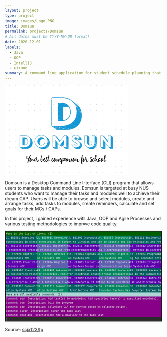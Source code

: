 ```yaml
---
layout: project
type: project
image: images/Logo.PNG
title: Domsun
permalink: projects/Domsun
# All dates must be YYYY-MM-DD format!
date: 2020-12-01
labels:
  - Java
  - OOP
  - IntelliJ
  - GitHub
summary: A command line application for student schedule planning that my team developed using Java.
---
```


<img class="ui medium right floated rounded image" src="../images/Logo.PNG">

Domsun is a Desktop Command Line Interface (CLI) program that allows users to manage tasks and modules.
Domsun is targeted at busy NUS students who want to manage their tasks and modules well to achieve their dream CAP.
Users will be able to browse and select modules, create and arrange tasks, add tasks to modules,
create reminders, calculate and set goals for their MCs / CAPs.

In this project, i gained experience with Java, OOP and Agile Processes and various testing methodologies to improve code quality. 


<img class="ui image" src="../images/UI.png">

Source: <a href="https://github.com/scjx123/tp"><i class="large github icon"></i>scjx123/tp</a>